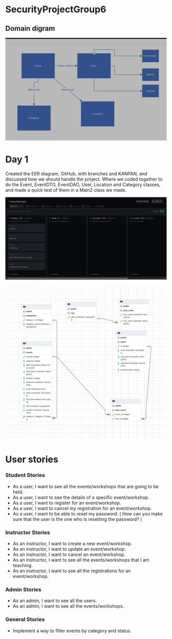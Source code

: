 # SecurityProjectGroup6

## Domain digram

![img_2.png](img_2.png)

# Day 1
Created the EER diagram, GitHub, with branches and KANPAN, 
and discussed how we should handle the project. 
Where we coded together to do the Event, EventDTO, EventDAO, 
User, Location and Category classes, and made a quick test 
of them in a Main2 class we made.

![img_1.png](img_1.png)

![img.png](img.png)

# User stories
### Student Stories

* As a user, I want to see all the events/workshops that are going to be held.
* As a user, I want to see the details of a specific event/workshop.
* As a user, I want to register for an event/workshop.
* As a user, I want to cancel my registration for an event/workshop.
* As a user, I want to be able to reset my password. ( How can you make sure that the user is the one who is resetting the password? )
### Instructor Stories

* As an instructor, I want to create a new event/workshop.
* As an instructor, I want to update an event/workshop.
* As an instructor, I want to cancel an event/workshop.
* As an instructor, I want to see all the events/workshops that I am teaching.
* As an instructor, I want to see all the registrations for an event/workshop.
### Admin Stories

* As an admin, I want to see all the users.
* As an admin, I want to see all the events/workshops.
### General Stories

* Implement a way to filter events by category and status.